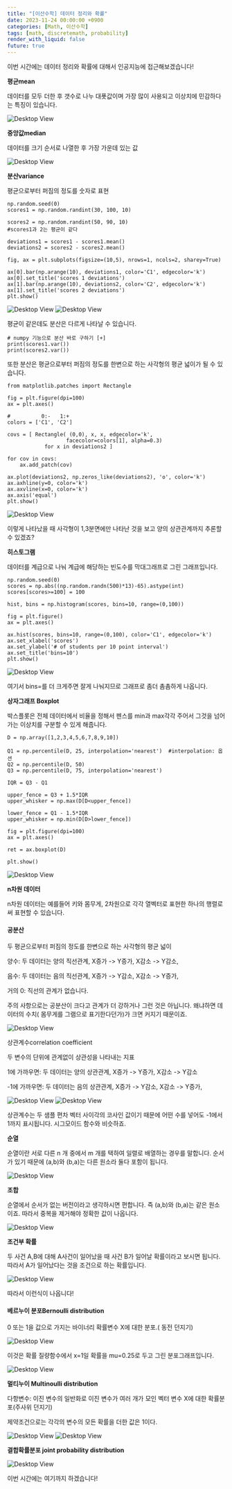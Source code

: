 ```yaml
---
title: "[이산수학] 데이터 정리와 확률"
date: 2023-11-24 00:00:00 +0900
categories: [Math, 이산수학]
tags: [math, discretemath, probability]
render_with_liquid: false
future: true
---
```


이번 시간에는 데이터 정리와 확률에 대해서 인공지능에 접근해보겠습니다!

**평균mean**

데이터를 모두 더한 후 갯수로 나누 대푯값이며 가장 많이 사용되고 이상치에 민감하다는 특징이 있습니다.

![Desktop View](/assets/img/Math/Discrete-Math/Probability/1.png)

**중앙값median**

데이터를 크기 순서로 나열한 후 가장 가운데 있는 값

![Desktop View](/assets/img/Math/Discrete-Math/Probability/2.png)

**분산variance**

평균으로부터 퍼짐의 정도를 숫자로 표현

```
np.random.seed(0)
scores1 = np.random.randint(30, 100, 10)

scores2 = np.random.randint(50, 90, 10)
#scores1과 2는 평균이 같다

deviations1 = scores1 - scores1.mean()
deviations2 = scores2 - scores2.mean()

fig, ax = plt.subplots(figsize=(10,5), nrows=1, ncols=2, sharey=True)

ax[0].bar(np.arange(10), deviations1, color='C1', edgecolor='k')
ax[0].set_title('scores 1 deviations')
ax[1].bar(np.arange(10), deviations2, color='C2', edgecolor='k')
ax[1].set_title('scores 2 deviations')
plt.show()
```
![Desktop View](/assets/img/Math/Discrete-Math/Probability/3.png)
![Desktop View](/assets/img/Math/Discrete-Math/Probability/4.png)

평균이 같은데도 분산은 다르게 나타날 수 있습니다.

```
# numpy 기능으로 분산 바로 구하기 [+]
print(scores1.var())
print(scores2.var())
```

또한 분산은 평균으로부터 퍼짐의 정도를 한변으로 하는 사각형의 평균 넓이가 될 수 있습니다.

```
from matplotlib.patches import Rectangle

fig = plt.figure(dpi=100)
ax = plt.axes()

#          0:-   1:+
colors = ['C1', 'C2']

covs = [ Rectangle( (0,0), x, x, edgecolor='k', 
                   facecolor=colors[1], alpha=0.3) 
            for x in deviations2 ]

for cov in covs:
    ax.add_patch(cov)
    
ax.plot(deviations2, np.zeros_like(deviations2), 'o', color='k')
ax.axhline(y=0, color='k')
ax.axvline(x=0, color='k')
ax.axis('equal')
plt.show()
```

![Desktop View](/assets/img/Math/Discrete-Math/Probability/5.png)

이렇게 나타났을 때 사각형이 1,3분면에만 나타난 것을 보고 양의 상관관계까지 추론할 수 있겠죠?

**히스토그램**

데이터를 계급으로 나눠 계급에 해당하는 빈도수를 막대그래프로 그린 그래프입니다.

```
np.random.seed(0)
scores = np.abs((np.random.randn(500)*13)-65).astype(int)
scores[scores>=100] = 100

hist, bins = np.histogram(scores, bins=10, range=(0,100))

fig = plt.figure()
ax = plt.axes()

ax.hist(scores, bins=10, range=(0,100), color='C1', edgecolor='k')
ax.set_xlabel('scores')
ax.set_ylabel('# of students per 10 point interval')
ax.set_title('bins=10')
plt.show()
```

![Desktop View](/assets/img/Math/Discrete-Math/Probability/6.png)

여기서 bins=를 더 크게주면 잘게 나눠지므로 그래프로 좀더 촘촘하게 나옵니다.

**상자그래프 Boxplot**

박스플롯은 전체 데이터에서 비율을 정해서 펜스를 min과 max각각 주어서 그것을 넘어가는 이상치를 구분할 수 있게 해줍니다.

```
D = np.array([1,2,3,4,5,6,7,8,9,10])

Q1 = np.percentile(D, 25, interpolation='nearest')  #interpolation: 옵션
Q2 = np.percentile(D, 50)
Q3 = np.percentile(D, 75, interpolation='nearest')

IQR = Q3 - Q1

upper_fence = Q3 + 1.5*IQR
upper_whisker = np.max(D[D<upper_fence])

lower_fence = Q1 - 1.5*IQR
upper_whisker = np.min(D[D>lower_fence])

fig = plt.figure(dpi=100)
ax = plt.axes()

ret = ax.boxplot(D)

plt.show()
```

![Desktop View](/assets/img/Math/Discrete-Math/Probability/7.png)

**n차원 데이터**

n차원 데이터는 예를들어 키와 몸무게, 2차원으로 각각 열벡터로 표현한 하나의 행렬로써 표현할 수 있습니다.

#### **공분산**

두 평균으로부터 퍼짐의 정도를 한변으로 하는 사각형의 평균 넓이

양수: 두 데이터는 양의 직선관계, X증가 -> Y증가, X감소 -> Y감소,

음수: 두 데이터는 음의 직선관계, X증가 -> Y감소, X감소 -> Y증가,

거의 0: 직선의 관계가 없습니다.

주의 사항으로는 공분산이 크다고 관계가 더 강하거나 그런 것은 아닙니다. 왜냐하면 데이터의 수치( 몸무게를 그램으로 표기한다던가)가 크면 커지기 때문이죠.

![Desktop View](/assets/img/Math/Discrete-Math/Probability/8.png)

상관계수correlation coefficient

두 변수의 단위에 관계없이 상관성을 나타내는 지표

1에 가까우면: 두 데이터는 양의 상관관계, X증가 -> Y증가, X감소 -> Y감소

\-1에 가까우면: 두 데이터는 음의 상관관계, X증가 -> Y감소, X감소 -> Y증가,

![Desktop View](/assets/img/Math/Discrete-Math/Probability/9.png)
![Desktop View](/assets/img/Math/Discrete-Math/Probability/10.png)

상관계수는 두 샘플 편차 벡터 사이각의 코사인 값이기 때문에 어떤 수를 넣어도 -1에서 1까지 표시됩니다. 시그모이드 함수와 비슷하죠.

**순열**

순열이란 서로 다른 n 개 중에서 m 개를 택하여 일렬로 배열하는 경우를 말합니다. 순서가 있기 때문에 (a,b)와 (b,a)는 다른 원소라 둘다 포함이 됩니다.  

![Desktop View](/assets/img/Math/Discrete-Math/Probability/11.png)

**조합**

순열에서 순서가 없는 버전이라고 생각하시면 편합니다. 즉 (a,b)와 (b,a)는 같은 원소이죠. 따라서 중복을 제거해야 정확한 값이 나옵니다.

![Desktop View](/assets/img/Math/Discrete-Math/Probability/12.png)

**조건부 확률**

두 사건 A,B에 대해 A사건이 일어났을 때 사건 B가 일어날 확률이라고 보시면 됩니다. 따라서 A가 일어났다는 것을 조건으로 하는 확률입니다.

![Desktop View](/assets/img/Math/Discrete-Math/Probability/13.png)

따라서 이런식이 나옵니다!

#### **베르누이 분포Bernoulli distribution**

0 또는 1을 값으로 가지는 바이너리 확률변수 X에 대한 분포.( 동전 던지기)

![Desktop View](/assets/img/Math/Discrete-Math/Probability/14.png)

이것은 확률 질량함수에서 x=1일 확률을 mu=0.25로 두고 그린 분포그래프입니다.

![Desktop View](/assets/img/Math/Discrete-Math/Probability/15.png)

**멀티누이 Multinoulli distribution**

다항변수: 이진 변수의 일반화로 이진 변수가 여러 개가 모인 벡터 변수 X에 대한 확률분포(주사위 던지기)

제약조건으로는 각각의 변수의 모든 확률을 더한 값은 1이다.

![Desktop View](/assets/img/Math/Discrete-Math/Probability/16.png)
![Desktop View](/assets/img/Math/Discrete-Math/Probability/17.png)

**결합확률분포 joint probability distribution**

![Desktop View](/assets/img/Math/Discrete-Math/Probability/18.png)

이번 시간에는 여기까지 하겠습니다!